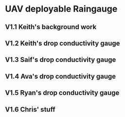 # UAV deployable Raingauge


## V1.1 Keith's background work

## V1.2 Keith's drop conductivity gauge

## V1.3 Saif's drop conductivity gauge

## V1.4 Ava's drop conductivity gauge

## V1.5 Ryan's drop conductivity gauge

## V1.6 Chris' stuff














